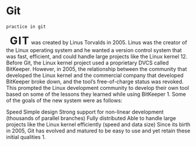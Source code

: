 # Git
``practice in git``
<h1 style="display:inline; margin-left:10px;letter-spacing:2px; text-transform:uppercase;">Git</h1> was created by Linus Torvalds in 2005. Linus was the creator of the Linux operating system and he wanted a version control system that was fast, efficient, and could handle large projects like the Linux kernel 12. Before Git, the Linux kernel project used a proprietary DVCS called BitKeeper. However, in 2005, the relationship between the community that developed the Linux kernel and the commercial company that developed BitKeeper broke down, and the tool’s free-of-charge status was revoked. This prompted the Linux development community to develop their own tool based on some of the lessons they learned while using BitKeeper 1. Some of the goals of the new system were as follows:

Speed
Simple design
Strong support for non-linear development (thousands of parallel branches)
Fully distributed
Able to handle large projects like the Linux kernel efficiently (speed and data size)
Since its birth in 2005, Git has evolved and matured to be easy to use and yet retain these initial qualities 1.
